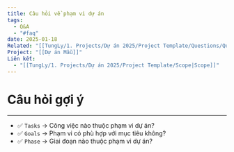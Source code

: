 ```yaml
---
title: Câu hỏi về phạm vi dự án
tags:
  - Q&A
  - "#faq"
date: 2025-01-18
Related: "[[TungLy/1. Projects/Dự án 2025/Project Template/Questions/Question]]"
Project: "[[Dự án Mẫu]]"
Liên kết:
  - "[[TungLy/1. Projects/Dự án 2025/Project Template/Scope|Scope]]"
---
```

# Câu hỏi gợi ý
---
- ✅ `Tasks` → Công việc nào thuộc phạm vi dự án?
- ✅ `Goals` → Phạm vi có phù hợp với mục tiêu không?
- ✅ `Phase` → Giai đoạn nào thuộc phạm vi dự án?